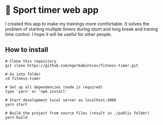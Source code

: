 # 🏅 Sport timer web app

I created this app to make my trainings more comfortable. It solves the problem of starting multiple timers during short and long break and traning time control. I hope it will be useful for other people.

## How to install
```
# Clone this repository
git clone https://github.com/egorbabintcev/fitness-timer.git

# Go into folder
cd fitness-timer

# Set up all dependencies (node.js required)
type 'yarn' or 'npm install'

# Start development local server on localhost:3000
yarn start

# Build the project from source files (result in ./public folder)
yarn build
```

